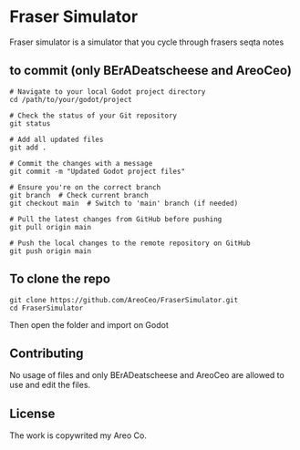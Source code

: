 # Fraser Simulator

Fraser simulator is a simulator that you cycle through frasers seqta notes

## to commit (only BErADeatscheese and AreoCeo)
```git
# Navigate to your local Godot project directory
cd /path/to/your/godot/project

# Check the status of your Git repository
git status

# Add all updated files
git add .

# Commit the changes with a message
git commit -m "Updated Godot project files"

# Ensure you're on the correct branch
git branch  # Check current branch
git checkout main  # Switch to 'main' branch (if needed)

# Pull the latest changes from GitHub before pushing
git pull origin main

# Push the local changes to the remote repository on GitHub
git push origin main
```

## To clone the repo
``` git
git clone https://github.com/AreoCeo/FraserSimulator.git
cd FraserSimulator
```
Then open the folder and import on Godot

## Contributing

No usage of files and only BErADeatscheese and AreoCeo are allowed to use and edit the files.
## License

The work is copywrited my Areo Co.
